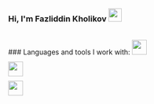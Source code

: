 ### Hi, I'm Fazliddin Kholikov <img src = "https://media.giphy.com/media/hvRJCLFzcasrR4ia7z/giphy.gif" width = "27px">

<br/>
### Languages and tools I work with:
<code><img src = "https://upload.wikimedia.org/wikipedia/commons/1/19/C_Logo.png" width = "30px">
<code>
<code><img src = "https://assets.stickpng.com/images/5848152fcef1014c0b5e4967.png" width = "30px">
<code>
<code><img src = "https://www.pngkey.com/png/full/466-4667821_postgres-logo.pngg" width = "30px">
<code>
